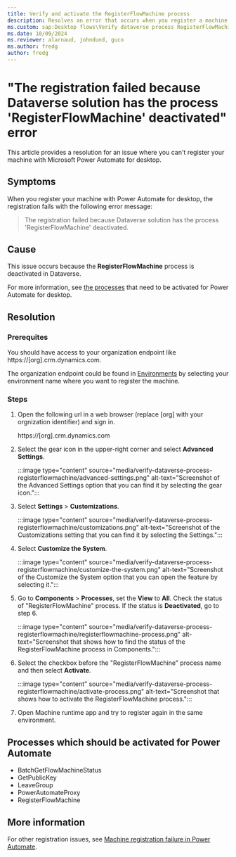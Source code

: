 ```yaml
---
title: Verify and activate the RegisterFlowMachine process
description: Resolves an error that occurs when you register a machine with Microsoft Power Automate for desktop.
ms.custom: sap:Desktop flows\Verify dataverse process RegisterFlowMachine 
ms.date: 10/09/2024
ms.reviewer: alarnaud, johndund, guco
ms.author: fredg
author: fredg
---
```

# "The registration failed because Dataverse solution has the process 'RegisterFlowMachine' deactivated" error

This article provides a resolution for an issue where you can't register your machine with Microsoft Power Automate for desktop.

## Symptoms

When you register your machine with Power Automate for desktop, the registration fails with the following error message:

> The registration failed because Dataverse solution has the process 'RegisterFlowMachine' deactivated.

## Cause

This issue occurs because the **RegisterFlowMachine** process is deactivated in Dataverse.

For more information, see [the processes](#processes-which-should-be-activated-for-power-automate) that need to be activated for Power Automate for desktop.

## Resolution

### Prerequites

You should have access to your organization endpoint like https://[org].crm.dynamics.com.

The organization endpoint could be found in [Environments](https://admin.powerplatform.microsoft.com/environments) by selecting your environment name where you want to register the machine.

### Steps

1. Open the following url in a web browser (replace [org] with your orgnization identifier) and sign in.

   https://[org].crm.dynamics.com

2. Select the gear icon in the upper-right corner and select **Advanced Settings**.

    :::image type="content" source="media/verify-dataverse-process-registerflowmachine/advanced-settings.png" alt-text="Screenshot of the Advanced Settings option that you can find it by selecting the gear icon.":::

3. Select **Settings** > **Customizations**.

    :::image type="content" source="media/verify-dataverse-process-registerflowmachine/customizations.png" alt-text="Screenshot of the Customizations setting that you can find it by selecting the Settings.":::

4. Select **Customize the System**.

    :::image type="content" source="media/verify-dataverse-process-registerflowmachine/customize-the-system.png" alt-text="Screenshot of the Customize the System option that you can open the feature by selecting it.":::

5. Go to **Components** > **Processes**, set the **View**  to **All**. Check the status of "RegisterFlowMachine" process. If the status is **Deactivated**, go to step 6.

    :::image type="content" source="media/verify-dataverse-process-registerflowmachine/registerflowmachine-process.png" alt-text="Screenshot that shows how to find the status of the RegisterFlowMachine process in Components.":::

6. Select the checkbox before the "RegisterFlowMachine" process name and then select **Activate**.

    :::image type="content" source="media/verify-dataverse-process-registerflowmachine/activate-process.png" alt-text="Screenshot that shows how to activate the RegisterFlowMachine process.":::

7. Open Machine runtime app and try to register again in the same environment.

## Processes which should be activated for Power Automate

- BatchGetFlowMachineStatus
- GetPublicKey
- LeaveGroup
- PowerAutomateProxy
- RegisterFlowMachine

## More information

For other registration issues, see [Machine registration failure in Power Automate](desktop-flow-machine-registration-troubleshooting.md).
